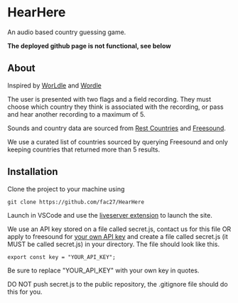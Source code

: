 # HearHere
An audio based country guessing game. 

<strong>The deployed github page is not functional, see below</strong>

## About
Inspired by [WorLdle](https://worldle.teuteuf.fr/) and [Wordle](https://www.nytimes.com/games/wordle/index.html)

The user is presented with two flags and a field recording. They must choose which country they think is associated with the recording, or pass and hear another recording to a maximum of 5.

Sounds and country data are sourced from [Rest Countries](https://restcountries.com/) and [Freesound](https://freesound.org/).

We use a curated list of countries sourced by querying Freesound and only keeping countries that returned more than 5 results.
 
## Installation 

Clone the project to your machine using
```
git clone https://github.com/fac27/HearHere
```

Launch in VSCode and use the [liveserver extension](https://marketplace.visualstudio.com/items?itemName=ritwickdey.LiveServer) to launch the site.

We use an API key stored on a file called secret.js, contact us for this file OR apply to freesound for [your own API key](https://freesound.org/apiv2/apply/) and create a file called secret.js (it MUST be called secret.js) in your directory. The file should look like this.
```
export const key = "YOUR_API_KEY";
```
Be sure to replace "YOUR_API_KEY" with your own key in quotes.

DO NOT push secret.js to the public repository, the .gitignore file should do this for you.
